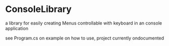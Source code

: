 # ConsoleLibrary
a library for easily creating Menus controllable with keyboard in an console application

see Program.cs on example on how to use, project currently ondocumented
